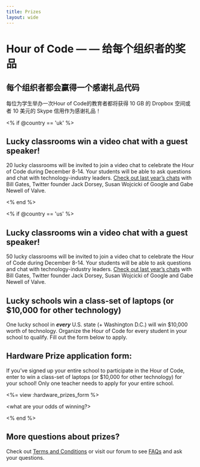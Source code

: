 ```yaml
---
title: Prizes 
layout: wide
---
```


# Hour of Code — — 给每个组织者的奖品

## 每个组织者都会赢得一个感谢礼品代码

每位为学生举办一次Hour of Code的教育者都将获得 10 GB 的 Dropbox 空间或者 10 美元的 Skype 信用作为感谢礼品！

<% if @country == 'uk' %>

## Lucky classrooms win a video chat with a guest speaker!

20 lucky classrooms will be invited to join a video chat to celebrate the Hour of Code during December 8-14. Your students will be able to ask questions and chat with technology-industry leaders. [Check out last year’s chats](http://www.youtube.com/playlist?list=PLzdnOPI1iJNckJ81gRpJe5mR7imAHDl9a) with Bill Gates, Twitter founder Jack Dorsey, Susan Wojcicki of Google and Gabe Newell of Valve.

<% end %>

<% if @country == 'us' %>

## Lucky classrooms win a video chat with a guest speaker!

50 lucky classrooms will be invited to join a video chat to celebrate the Hour of Code during December 8-14. Your students will be able to ask questions and chat with technology-industry leaders. [Check out last year’s chats](http://www.youtube.com/playlist?list=PLzdnOPI1iJNckJ81gRpJe5mR7imAHDl9a) with Bill Gates, Twitter founder Jack Dorsey, Susan Wojcicki of Google and Gabe Newell of Valve.

## Lucky schools win a class-set of laptops (or $10,000 for other technology)

One lucky school in ***every*** U.S. state (+ Washington D.C.) will win $10,000 worth of technology. Organize the Hour of Code for every student in your school to qualify. Fill out the form below to apply.

## Hardware Prize application form:

If you’ve signed up your entire school to participate in the Hour of Code, enter to win a class-set of laptops (or $10,000 for other technology) for your school! Only one teacher needs to apply for your entire school.

<%= view :hardware_prizes_form %>

<what are your odds of winning?>

<see a list of all schools signed up for the hour code in your state. one public k-12 school every u.s. state will win class-set laptops.>

<% end %>

## More questions about prizes?

Check out [Terms and Conditions](/prizes-terms) or visit our forum to see [FAQs](http://support.code.org) and ask your questions.